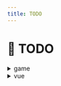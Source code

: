 ```yaml
---
title: TODO
---
```


<script setup>
  import ProgressBar from '../components/library/progressbar.vue'
</script>

# 🌰 TODO

<details>
<summary>game</summary>
<ProgressBar content="grid games" alt="https://codingfantasy.com/games/flexboxadventure/play" :step="3" :total="84" />
<ProgressBar content="xss games" alt="https://xss-game.appspot.com/level2" :step="2" :total="6" />
</details>

<details>
<summary>vue</summary>
<ProgressBar content="vue" title="计算属性" alt="https://cn.vuejs.org/guide/introduction.html" :step="20" :total="100" />

> `v-if` 的优先级要比`v-for` 更高

> `ref` 在深层响应式中会被解包（脱去`value`） 当 ref 作为响应式数组或像 Map 这种原生集合类型的元素被访问时，不会进行解包。

> `$ref` 代替`ref.value`

> 计算属性值会基于其响应式依赖被缓存。一个计算属性仅会在其响应式依赖更新时才重新计算。

</details>
